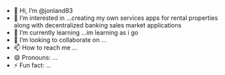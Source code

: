 - 👋 Hi, I’m @jonland83
- 👀 I’m interested in ...creating my own services apps for rental properties along with decentralized banking sales market applications 
- 🌱 I’m currently learning ...im learning as i go 
- 💞️ I’m looking to collaborate on ...
- 📫 How to reach me ...
- 😄 Pronouns: ...
- ⚡ Fun fact: ...

<!---
jonland83/jonland83 is a ✨ special ✨ repository because its `README.md` (this file) appears on your GitHub profile.
You can click the Preview link to take a look at your changes.
--->
